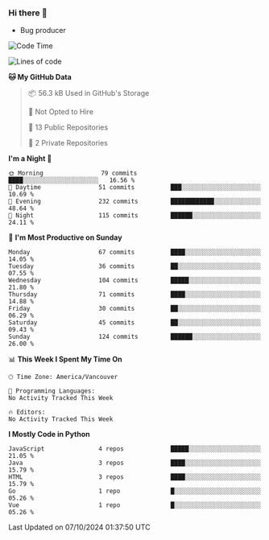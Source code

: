 ### Hi there 👋
* Bug producer


<!--START_SECTION:waka-->
![Code Time](http://img.shields.io/badge/Code%20Time-1%2C326%20hrs%2033%20mins-blue)

![Lines of code](https://img.shields.io/badge/From%20Hello%20World%20I%27ve%20Written-244.8%20thousand%20lines%20of%20code-blue)

**🐱 My GitHub Data** 

> 📦 56.3 kB Used in GitHub's Storage 
 > 
> 🚫 Not Opted to Hire
 > 
> 📜 13 Public Repositories 
 > 
> 🔑 2 Private Repositories 
 > 
**I'm a Night 🦉** 

```text
🌞 Morning                79 commits          ████░░░░░░░░░░░░░░░░░░░░░   16.56 % 
🌆 Daytime                51 commits          ███░░░░░░░░░░░░░░░░░░░░░░   10.69 % 
🌃 Evening                232 commits         ████████████░░░░░░░░░░░░░   48.64 % 
🌙 Night                  115 commits         ██████░░░░░░░░░░░░░░░░░░░   24.11 % 
```
📅 **I'm Most Productive on Sunday** 

```text
Monday                   67 commits          ████░░░░░░░░░░░░░░░░░░░░░   14.05 % 
Tuesday                  36 commits          ██░░░░░░░░░░░░░░░░░░░░░░░   07.55 % 
Wednesday                104 commits         █████░░░░░░░░░░░░░░░░░░░░   21.80 % 
Thursday                 71 commits          ████░░░░░░░░░░░░░░░░░░░░░   14.88 % 
Friday                   30 commits          ██░░░░░░░░░░░░░░░░░░░░░░░   06.29 % 
Saturday                 45 commits          ██░░░░░░░░░░░░░░░░░░░░░░░   09.43 % 
Sunday                   124 commits         ██████░░░░░░░░░░░░░░░░░░░   26.00 % 
```


📊 **This Week I Spent My Time On** 

```text
🕑︎ Time Zone: America/Vancouver

💬 Programming Languages: 
No Activity Tracked This Week

🔥 Editors: 
No Activity Tracked This Week
```

**I Mostly Code in Python** 

```text
JavaScript               4 repos             █████░░░░░░░░░░░░░░░░░░░░   21.05 % 
Java                     3 repos             ████░░░░░░░░░░░░░░░░░░░░░   15.79 % 
HTML                     3 repos             ████░░░░░░░░░░░░░░░░░░░░░   15.79 % 
Go                       1 repo              █░░░░░░░░░░░░░░░░░░░░░░░░   05.26 % 
Vue                      1 repo              █░░░░░░░░░░░░░░░░░░░░░░░░   05.26 % 
```




 Last Updated on 07/10/2024 01:37:50 UTC
<!--END_SECTION:waka-->
